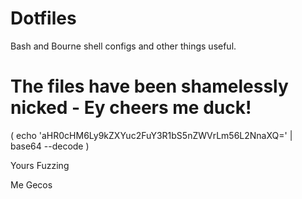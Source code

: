 # Dotfiles

Bash and Bourne shell configs and other things useful.

# The files have been shamelessly nicked - Ey cheers me duck!

( echo 'aHR0cHM6Ly9kZXYuc2FuY3R1bS5nZWVrLm56L2NnaXQ=' | base64 --decode )


Yours Fuzzing

Me Gecos
